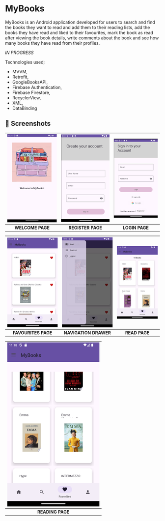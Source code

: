 # MyBooks
 MyBooks is an Android application developed for users to search and find the books they want to read and add them to their reading lists, add the books they have read and liked to their favourites, mark the book as read after viewing the book details, write comments about the book and see how many books they have read from their profiles.

*IN PROGRESS*


Technologies used;

* MVVM,
* Retrofit,
* GoogleBooksAPI,
* Firebase Authentication,
* Firebase Firestore,
* RecyclerView,
* XML,
* DataBinding


## 📸 Screenshots

|     <img src="screenshots/entry.png" alt="Screen1" width="300"/>      |     <img src="screenshots/1.2.png" alt="Screen2" width="300"/>     |      <img src="screenshots/bir.png" alt="Screen3" width="300"/>      |
|:----------------------------------------------------------------------:|:----------------------------------------------------------------------:|:----------------------------------------------------------------------:|
|                            **WELCOME PAGE**                            |                           **REGISTER PAGE**                            |                             **LOGIN PAGE**                             |

|    <img src="screenshots/favs.png" alt="Screen4" width="300"/>  |             <img src="screenshots/nav_drawer.png" alt="Screen5" width="300"/>     |     <img src="screenshots/readpage.png" alt="Screen6" width="300"/>     |
|:----------------------------------------------------------------------:|:----------------------------------------------------------------------:|:----------------------------------------------------------------------:|
|                        **FAVOURITES PAGE**                        |                             **NAVIGATION DRAWER**                              |                           **READ PAGE**                           |

|       <img src="screenshots/readingpage.png" alt="Screen7" width="300"/>  |   
|:----------------------------------------------------------------------:   |
|                             **READING PAGE**                              | 





